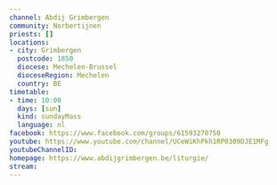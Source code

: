 ```yaml
---
channel: Abdij Grimbergen
community: Norbertijnen
priests: []
locations:
- city: Grimbergen
  postcode: 1850
  diocese: Mechelen-Brussel
  dioceseRegion: Mechelen
  country: BE
timetable:
- time: 10:00
  days: [sun]
  kind: sundayMass
  language: nl
facebook: https://www.facebook.com/groups/61593270750
youtube: https://www.youtube.com/channel/UCeWiKhPkh1RP0309DJE1MFg
youtubeChannelID:
homepage: https://www.abdijgrimbergen.be/liturgie/
stream:
---
```

